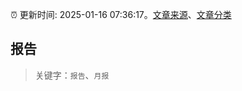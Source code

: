 :alarm_clock: 更新时间: 2025-01-16 07:36:17。[文章来源](/README.md)、[文章分类](/TAGS.md)

## 报告


> 关键字：`报告`、`月报`



